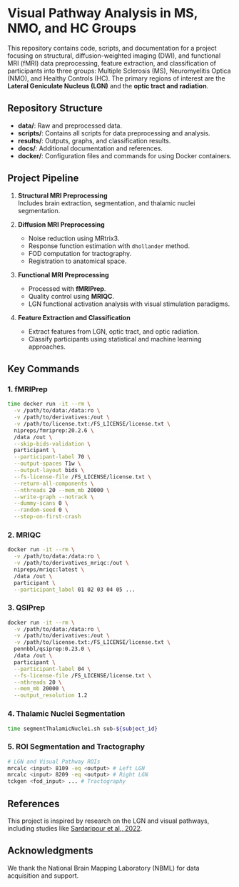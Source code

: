 
# Visual Pathway Analysis in MS, NMO, and HC Groups

This repository contains code, scripts, and documentation for a project focusing on structural, diffusion-weighted imaging (DWI), and functional MRI (fMRI) data preprocessing, feature extraction, and classification of participants into three groups: Multiple Sclerosis (MS), Neuromyelitis Optica (NMO), and Healthy Controls (HC). The primary regions of interest are the **Lateral Geniculate Nucleus (LGN)** and the **optic tract and radiation**.

## Repository Structure

- **data/**: Raw and preprocessed data.
- **scripts/**: Contains all scripts for data preprocessing and analysis.
- **results/**: Outputs, graphs, and classification results.
- **docs/**: Additional documentation and references.
- **docker/**: Configuration files and commands for using Docker containers.

## Project Pipeline

1. **Structural MRI Preprocessing**  
   Includes brain extraction, segmentation, and thalamic nuclei segmentation.

2. **Diffusion MRI Preprocessing**  
   - Noise reduction using MRtrix3.
   - Response function estimation with `dhollander` method.
   - FOD computation for tractography.
   - Registration to anatomical space.

3. **Functional MRI Preprocessing**  
   - Processed with **fMRIPrep**.
   - Quality control using **MRIQC**.
   - LGN functional activation analysis with visual stimulation paradigms.

4. **Feature Extraction and Classification**  
   - Extract features from LGN, optic tract, and optic radiation.
   - Classify participants using statistical and machine learning approaches.

## Key Commands

### 1. fMRIPrep
```bash
time docker run -it --rm \
  -v /path/to/data:/data:ro \
  -v /path/to/derivatives:/out \
  -v /path/to/license.txt:/FS_LICENSE/license.txt \
  nipreps/fmriprep:20.2.6 \
  /data /out \
  --skip-bids-validation \
  participant \
  --participant-label 70 \
  --output-spaces T1w \
  --output-layout bids \
  --fs-license-file /FS_LICENSE/license.txt \
  --return-all-components \
  --nthreads 20 --mem_mb 20000 \
  --write-graph --notrack \
  --dummy-scans 0 \
  --random-seed 0 \
  --stop-on-first-crash
```

### 2. MRIQC
```bash
docker run -it --rm \
  -v /path/to/data:/data:ro \
  -v /path/to/derivatives_mriqc:/out \
  nipreps/mriqc:latest \
  /data /out \
  participant \
  --participant_label 01 02 03 04 05 ...
```

### 3. QSIPrep
```bash
docker run -it --rm \
  -v /path/to/data:/data:ro \
  -v /path/to/derivatives:/out \
  -v /path/to/license.txt:/FS_LICENSE/license.txt \
  pennbbl/qsiprep:0.23.0 \
  /data /out \
  participant \
  --participant-label 04 \
  --fs-license-file /FS_LICENSE/license.txt \
  --nthreads 20 \
  --mem_mb 20000 \
  --output_resolution 1.2
```

### 4. Thalamic Nuclei Segmentation
```bash
time segmentThalamicNuclei.sh sub-${subject_id}
```

### 5. ROI Segmentation and Tractography
```bash
# LGN and Visual Pathway ROIs
mrcalc <input> 8109 -eq <output> # Left LGN
mrcalc <input> 8209 -eq <output> # Right LGN
tckgen <fod_input> ... # Tractography
```

## References
This project is inspired by research on the LGN and visual pathways, including studies like [Sardaripour et al., 2022](https://doi.org/10.1101/2022.09.12.506825).

## Acknowledgments
We thank the National Brain Mapping Laboratory (NBML) for data acquisition and support.

